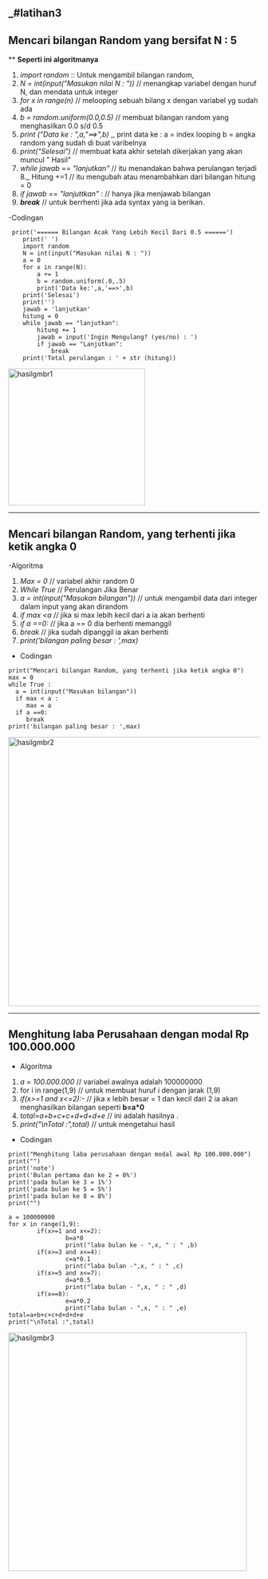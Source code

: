 _#latihan3
--------------------------------------------------------------------------------------------------------------------
**Mencari bilangan Random yang bersifat N : 5**
--------------------------------------------------------------------------------------------------------------------

**
**Seperti ini algoritmanya**

1. _import random_ :: Untuk mengambil bilangan random,
2. _N = int(input("Masukan nilai N : "))_ // menangkap variabel dengan huruf N, dan mendata untuk integer
3. _for x in range(n)_  // melooping sebuah bilang x dengan variabel yg sudah ada
4. _b = random.uniform(0.0,0.5)_  // membuat bilangan random yang menghasilkan 0.0 s/d 0.5
5. _print ("Data ke : ",a,"==>",b)_ ,, print data ke : a = index looping b = angka random yang sudah di buat varibelnya
6. _print("Selesai")_ // membuat kata akhir setelah dikerjakan yang akan muncul " Hasil"
7. _while jawab == "lanjutkan"_ // itu menandakan bahwa perulangan terjadi
8._ Hitung +=1 // itu mengubah atau menambahkan dari bilangan hitung = 0
9. _if jawab == "lanjuttkan"_ : // hanya jika menjawab bilangan
10. **_break_** // untuk berrhenti jika ada syntax yang ia berikan.

-Codingan

```
 print('====== Bilangan Acak Yang Lebih Kecil Dari 0.5 ======')
    print(' ')
    import random
    N = int(input("Masukan nilai N : "))
    a = 0
    for x in range(N):
        a += 1
        b = random.uniform(.0,.5)
        print('Data ke:',a,'==>',b)
    print('Selesai')
    print('')
    jawab = 'lanjutkan'
    hitung = 0
    while jawab == "lanjutkan":
        hitung += 1
        jawab = input('Ingin Mengulang? (yes/no) : ')
        if jawab == "Lanjutkan":
            break
    print('Total perulangan : ' + str (hitung))

```
<img width="274" alt="hasilgmbr1" src="https://user-images.githubusercontent.com/44864015/53164266-64c55800-3602-11e9-820b-1238f9d0ce89.PNG">

--------------------------------------------------------------------------------------------------------------------
**Mencari bilangan Random, yang terhenti jika ketik angka 0**
--------------------------------------------------------------------------------------------------------------------
-Algoritma 

1.  _Max = 0_ // variabel akhir random 0
2.  _While True_ // Perulangan Jika Benar
3. _a = int(input("Masukan bilangan"))_ // untuk mengambil data dari integer dalam input yang akan dirandom 
4. _if max <a_ // jika si max lebih kecil dari a ia akan berhenti
5. _if a ==0:_ // jika a == 0 dia berhenti memanggil
6. _break_ // jika sudah dipanggil ia akan berhenti
7. _print('bilangan paling besar : ',max)_

- Codingan

```
print("Mencari bilangan Random, yang terhenti jika ketik angka 0")
max = 0
while True :
  a = int(input("Masukan bilangan"))
  if max < a :
     max = a
  if a ==0:
     break
print('bilangan paling besar : ',max)
```

<img width="539" alt="hasilgmbr2" src="https://user-images.githubusercontent.com/44864015/53165311-f03fe880-3604-11e9-8d75-e0bd3b02a182.PNG">

--------------------------------------------------------------------------------------------------------------------
**Menghitung laba Perusahaan dengan modal Rp 100.000.000**
---------------------------------------------------------------------------------------------------------------------

- Algoritma 

1. _a = 100.000.000_ // variabel awalnya adalah 100000000
2. for i in range(1,9) // untuk membuat huruf i dengan jarak (1,9)
3. _if(x>=1 and x<=2):-_ // jika x lebih besar = 1 dan kecil dari 2 ia akan menghasilkan bilangan seperti **b=a*0**
4. _total=a+b+c+c+d+d+d+e_ // ini adalah hasilnya .
5. _print("\nTotal :",total)_ // untuk mengetahui hasil 

- Codingan 

```
print("Menghitung laba perusahaan dengan modal awal Rp 100.000.000")
print("")
print('note')
print('Bulan pertama dan ke 2 = 0%')
print('pada bulan ke 3 = 1%')
print('pada bulan ke 5 = 5%')
print('pada bulan ke 8 = 8%')
print("")

a = 100000000
for x in range(1,9):
        if(x>=1 and x<=2):
                b=a*0
                print("laba bulan ke - ",x, " : " ,b)
        if(x>=3 and x<=4):
                c=a*0.1
                print("laba bulan -",x, " : " ,c)
        if(x>=5 and x<=7):
                d=a*0.5
                print("laba bulan - ",x, " : " ,d)
        if(x==8):
                e=a*0.2
                print("laba bulan - ",x, " : " ,e)
total=a+b+c+c+d+d+d+e
print("\nTotal :",total)
```

<img width="478" alt="hasilgmbr3" src="https://user-images.githubusercontent.com/44864015/53166953-36974680-3609-11e9-8e01-6df559cad8fc.PNG">
